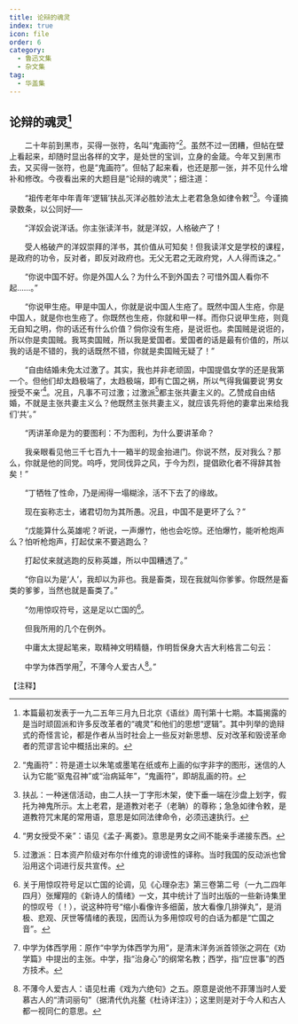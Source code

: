 ```yaml
---
title: 论辩的魂灵
index: true
icon: file
order: 6
category:
  - 鲁迅文集
  - 杂文集
tag:  
  - 华盖集
---
```


## 论辩的魂灵[^①]

　　二十年前到黑市，买得一张符，名叫“鬼画符”[^②]。虽然不过一团糟，但帖在壁上看起来，却随时显出各样的文字，是处世的宝训，立身的金箴。今年又到黑市去，又买得一张符，也是“鬼画符”。但帖了起来看，也还是那一张，并不见什么增补和修改。今夜看出来的大题目是“论辩的魂灵”；细注道：

　　“祖传老年中年青年‘逻辑’扶乩灭洋必胜妙法太上老君急急如律令敕”[^③]。今谨摘录数条，以公同好──

　　“洋奴会说洋话。你主张读洋书，就是洋奴，人格破产了！

　　受人格破产的洋奴崇拜的洋书，其价值从可知矣！但我读洋文是学校的课程，是政府的功令，反对者，即反对政府也。无父无君之无政府党，人人得而诛之。”

　　“你说中国不好。你是外国人么？为什么不到外国去？可惜外国人看你不起……。”

　　“你说甲生疮。甲是中国人，你就是说中国人生疮了。既然中国人生疮，你是中国人，就是你也生疮了。你既然也生疮，你就和甲一样。而你只说甲生疮，则竟无自知之明，你的话还有什么价值？倘你没有生疮，是说诳也。卖国贼是说诳的，所以你是卖国贼。我骂卖国贼，所以我是爱国者。爱国者的话是最有价值的，所以我的话是不错的，我的话既然不错，你就是卖国贼无疑了！”

　　“自由结婚未免太过激了。其实，我也并非老顽固，中国提倡女学的还是我第一个。但他们却太趋极端了，太趋极端，即有亡国之祸，所以气得我偏要说‘男女授受不亲’[^④]。况且，凡事不可过激；过激派[^⑤]都主张共妻主义的。乙赞成自由结婚，不就是主张共妻主义么？他既然主张共妻主义，就应该先将他的妻拿出来给我们‘共’。”

　　“丙讲革命是为的要图利：不为图利，为什么要讲革命？

　　我亲眼看见他三千七百九十一箱半的现金抬进门。你说不然，反对我么？那么，你就是他的同党。呜呼，党同伐异之风，于今为烈，提倡欧化者不得辞其咎矣！”

　　“丁牺牲了性命，乃是闹得一塌糊涂，活不下去了的缘故。

　　现在妄称志士，诸君切勿为其所愚。况且，中国不是更坏了么？”

　　“戊能算什么英雄呢？听说，一声爆竹，他也会吃惊。还怕爆竹，能听枪炮声么？怕听枪炮声，打起仗来不要逃跑么？

　　打起仗来就逃跑的反称英雄，所以中国糟透了。”

　　“你自以为是‘人’，我却以为非也。我是畜类，现在我就叫你爹爹。你既然是畜类的爹爹，当然也就是畜类了。”

　　“勿用惊叹符号，这是足以亡国的[^⑥]。

　　但我所用的几个在例外。

　　中庸太太提起笔来，取精神文明精髓，作明哲保身大吉大利格言二句云：

　　中学为体西学用[^⑦]，不薄今人爱古人[^⑧]。”

【注释】

[^①]:本篇最初发表于一九二五年三月九日北京《语丝》周刊第十七期。本篇揭露的是当时顽固派和许多反改革者的“魂灵”和他们的思想“逻辑”。其中列举的诡辩式的奇怪言论，都是作者从当时社会上一些反对新思想、反对改革和毁谤革命者的荒谬言论中概括出来的。

[^②]:“鬼画符”：符是道士以朱笔或墨笔在纸或布上画的似字非字的图形，迷信的人认为它能“驱鬼召神”或“治病延年”，“鬼画符”，即胡乱画的符。

[^③]:扶乩：一种迷信活动，由二人扶一丁字形木架，使下垂一端在沙盘上划字，假托为神鬼所示。太上老君，是道教对老子（老聃）的尊称；急急如律令敕，是道教符咒末尾的常用语，意思是如同法律命令，必须迅速执行。

[^④]:“男女授受不亲”：语见《孟子·离娄》。意思是男女之间不能亲手递接东西。

[^⑤]:过激派：日本资产阶级对布尔什维克的诽谤性的译称。当时我国的反动派也曾沿用这个词进行反共宣传。

[^⑥]:关于用惊叹符号足以亡国的论调，见《心理杂志》第三卷第二号（一九二四年四月）张耀翔的《新诗人的情绪》一文，其中统计了当时出版的一些新诗集里的惊叹号（！），说这种符号“缩小看像许多细菌，放大看像几排弹丸”，是消极、悲观、厌世等情绪的表现，因而认为多用惊叹号的白话为都是“亡国之音”。

[^⑦]:中学为体西学用：原作“中学为体西学为用”，是清末洋务派首领张之洞在《劝学篇》中提出的主张。中学，指“治身心”的纲常名教；西学，指“应世事”的西方技术。

[^⑧]:不薄今人爱古人：语见杜甫《戏为六绝句》之五。原意是说他不菲薄当时人爱慕古人的“清词丽句”（据清代仇兆鳌《杜诗详注》）；这里则是对于今人和古人都一视同仁的意思。
